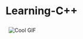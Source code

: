 # Learning-C++

<img src="https://i.pinimg.com/originals/15/e7/e3/15e7e300166c962d3b8a22f60b5cac9e.gif" alt="Cool GIF" style="max-width: 100%; height: auto; background-color: unset; margin: 8px;">

<!--
 <img src="https://c.tenor.com/Yg8O2WDlGkYAAAAi/cyrentec-sci-fi.gif" width="250" height="250" alt="Cyrentec Sci Fi Sticker - Cyrentec Sci Fi Owl Stickers" style="max-width: 104px; background-color: unset; margin: 8px;">
-->
